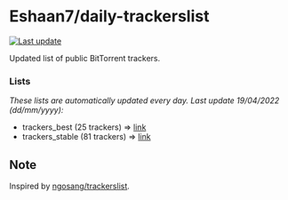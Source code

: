 
# Eshaan7/daily-trackerslist 

[![Last update](https://img.shields.io/badge/Last%20update-19/04/2022-blue.svg)](#)

Updated list of public BitTorrent trackers.

### Lists
*These lists are automatically updated every day. Last update 19/04/2022 (_dd/mm/yyyy_):*

* trackers_best (25 trackers) => [link](https://raw.githubusercontent.com/eshaan7/daily-trackerslist/master/trackers_best.txt)
* trackers_stable (81 trackers) => [link](https://raw.githubusercontent.com/eshaan7/daily-trackerslist/master/trackers_stable.txt)

## Note

Inspired by [ngosang/trackerslist](https://github.com/ngosang/trackerslist).
